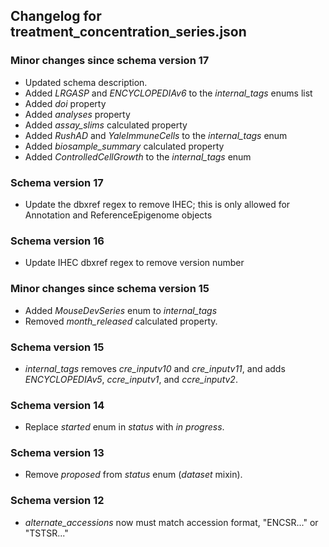 ## Changelog for treatment_concentration_series.json

### Minor changes since schema version 17
* Updated schema description.
* Added *LRGASP* and *ENCYCLOPEDIAv6* to the *internal_tags* enums list
* Added *doi* property
* Added *analyses* property
* Added *assay_slims* calculated property
* Added *RushAD* and *YaleImmuneCells* to the *internal_tags* enum
* Added *biosample_summary* calculated property
* Added *ControlledCellGrowth* to the *internal_tags* enum

### Schema version 17

* Update the dbxref regex to remove IHEC; this is only allowed for Annotation and ReferenceEpigenome objects

### Schema version 16

* Update IHEC dbxref regex to remove version number

### Minor changes since schema version 15
* Added *MouseDevSeries* enum to *internal_tags*
* Removed *month_released* calculated property.

### Schema version 15

* *internal_tags* removes *cre_inputv10* and *cre_inputv11*, and adds *ENCYCLOPEDIAv5*, *ccre_inputv1*, and *ccre_inputv2*.

### Schema version 14

* Replace *started* enum in *status* with *in progress*.

### Schema version 13

* Remove *proposed* from *status* enum (*dataset* mixin).

### Schema version 12

* *alternate_accessions* now must match accession format, "ENCSR..." or "TSTSR..."
